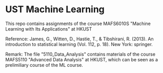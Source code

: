 # UST Machine Learning
This repo contains assignments of the course MAFS6010S "Machine Learning with Its Applications" at HKUST

Reference: James, G., Witten, D., Hastie, T., & Tibshirani, R. (2013). An introduction to statistical learning (Vol. 112, p. 18). New York: springer.

Remark: The file "5110_Data_Analysis" contains materials of the course MAFS5110 "Advanced Data Analysis" at HKUST, which can be seen as a prelimiliary course of the ML course.
